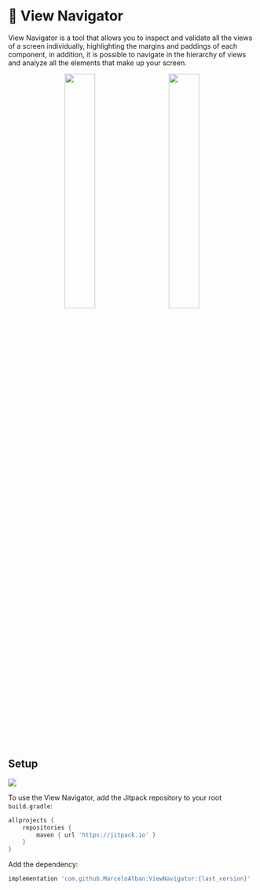 # 🎇 View Navigator

View Navigator is a tool that allows you to inspect and validate all the views of a screen individually, highlighting the margins and paddings of each component, in addition, it is possible to navigate in the hierarchy of views and analyze all the elements that make up your screen.

<p align="center">
  <img src="https://user-images.githubusercontent.com/75705626/196259820-8bdb8c12-a9dd-4f02-bfee-b6607df3df80.gif" width="35%">
&nbsp; &nbsp; &nbsp; &nbsp;
  <img src="https://user-images.githubusercontent.com/75705626/196262149-14687804-9402-4425-b8bc-3aa223ab19ce.gif" width="35%">
</p>

## Setup
[![](https://jitpack.io/v/MarceloAlban/ViewNavigator.svg)](https://jitpack.io/#MarceloAlban/ViewNavigator)

To use the View Navigator, add the Jitpack repository to your root ```build.gradle```:

```groovy
allprojects {
    repositories {
        maven { url 'https://jitpack.io' }
    }
}
```
Add the dependency:
```groovy
implementation 'com.github.MarceloAlban:ViewNavigator:{last_version}'
```
